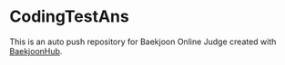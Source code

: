 # CodingTestAns
This is an auto push repository for Baekjoon Online Judge created with [BaekjoonHub](https://github.com/BaekjoonHub/BaekjoonHub).
